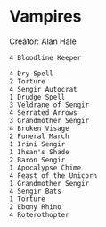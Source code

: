 Vampires
========

Creator: Alan Hale


    4 Bloodline Keeper

    4 Dry Spell
    2 Torture
    4 Sengir Autocrat
    1 Drudge Spell
    3 Veldrane of Sengir
    4 Serrated Arrows
    3 Grandmother Sengir
    4 Broken Visage
    2 Funeral March
    1 Irini Sengir
    1 Ihsan's Shade
    2 Baron Sengir
    1 Apocalypse Chime
    4 Feast of the Unicorn
    1 Grandmother Sengir
    4 Sengir Bats
    1 Torture
    2 Ebony Rhino
    4 Roterothopter
